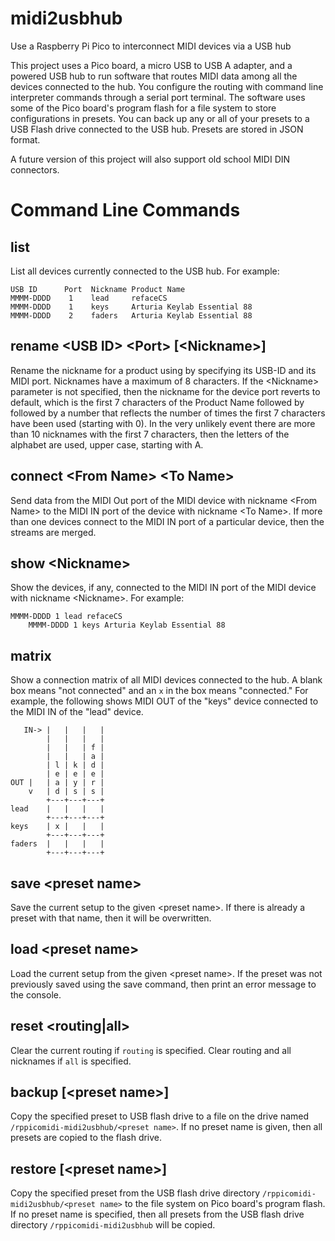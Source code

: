 # midi2usbhub
Use a Raspberry Pi Pico to interconnect MIDI devices via a USB hub

This project uses a Pico board, a micro USB to USB A adapter, and a powered USB hub
to run software that routes MIDI data among all the devices connected to the hub. You
configure the routing with command line interpreter commands through a serial port
terminal. The software uses some of the Pico board's program flash for a file system
to store configurations in presets. You can back up any or all of your presets to a
USB Flash drive connected to the USB hub. Presets are stored in JSON format.

A future version of this project will also support old school MIDI DIN connectors.

# Command Line Commands
## list
List all devices currently connected to the USB hub. For example:

```
USB ID      Port  Nickname Product Name
MMMM-DDDD    1    lead     refaceCS
MMMM-DDDD    1    keys     Arturia Keylab Essential 88
MMMM-DDDD    2    faders   Arturia Keylab Essential 88
```

## rename \<USB ID\> \<Port\> [\<Nickname\>]
Rename the nickname for a product using by specifying its USB-ID and its MIDI port.
Nicknames have a maximum of 8 characters. If the \<Nickname\> parameter is not
specified, then the nickname for the device port reverts to default, which is the
first 7 characters of the Product Name followed by followed by a number that
reflects the number of times the first 7 characters have been used (starting with 0).
In the very unlikely event there are more than 10 nicknames with the first 7 characters,
then the letters of the alphabet are used, upper case, starting with A.

## connect \<From Name\> \<To Name\>
Send data from the MIDI Out port of the MIDI device with nickname \<From Name\> to the
MIDI IN port of the device with nickname \<To Name\>. If more than one devices connect
to the MIDI IN port of a particular device, then the streams are merged.

## show \<Nickname\>
Show the devices, if any, connected to the MIDI IN port of the MIDI device with nickname
\<Nickname\>. For example:

```
MMMM-DDDD 1 lead refaceCS
    MMMM-DDDD 1 keys Arturia Keylab Essential 88
```

## matrix
Show a connection matrix of all MIDI devices connected to the hub. A blank box means "not
connected" and an `x` in the box means "connected." For example, the following shows
MIDI OUT of the "keys" device connected to the MIDI IN of the "lead" device.

```
   IN-> |   |   |   |
        |   |   |   |
        |   |   | f |
        |   |   | a |
        | l | k | d |
        | e | e | e |
OUT |   | a | y | r |
    v   | d | s | s |
        +---+---+---+
lead    |   |   |   |
        +---+---+---+
keys    | x |   |   |
        +---+---+---+
faders  |   |   |   |
        +---+---+---+
```

## save \<preset name\>
Save the current setup to the given \<preset name\>. If there is already a preset with that
name, then it will be overwritten.

## load \<preset name\>
Load the current setup from the given \<preset name\>. If the preset was not previously
saved using the save command, then print an error message to the console.

## reset \<routing|all\>
Clear the current routing if `routing` is specified. Clear routing and all nicknames if
`all` is specified.

## backup [\<preset name\>]
Copy the specified preset to USB flash drive to a file on the drive named `/rppicomidi-midi2usbhub/<preset name>`. If no preset name is given, then all presets are copied to the
flash drive.

## restore [\<preset name\>]
Copy the specified preset from the USB flash drive directory `/rppicomidi-midi2usbhub/<preset name>` to the file system on Pico board's program flash. If no preset name is specified, then
all presets from the USB flash drive directory `/rppicomidi-midi2usbhub` will be copied.

